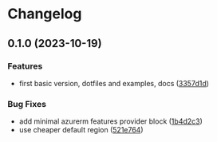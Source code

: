 # Changelog

## 0.1.0 (2023-10-19)


### Features

* first basic version, dotfiles and examples, docs ([3357d1d](https://github.com/ventx/terraform-azurerm-stackx-network/commit/3357d1dd70275c2383caa23bd5d97f449f458325))


### Bug Fixes

* add minimal azurerm features provider block ([1b4d2c3](https://github.com/ventx/terraform-azurerm-stackx-network/commit/1b4d2c381c79cd24813fe039ecb14ba40fda4c51))
* use cheaper default region ([521e764](https://github.com/ventx/terraform-azurerm-stackx-network/commit/521e7647ca0e3fd4f9dbbcc941768e93c212301c))
